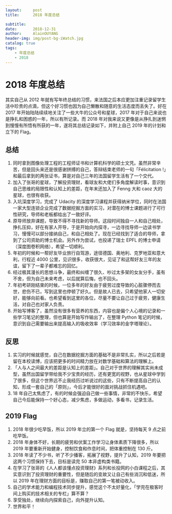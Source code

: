 ```yaml
---
layout:     post
title:      2018 年度总结

subtitle:
date:       2018-12-31
author:     AlainOUYANG
header-img: img/post-bg-iWatch.jpg
catalog: true
tags:
    - 年度总结
    - 2018
---
```


# 2018 年度总结

其实自己从 2012 年就有写年终总结的习惯，来法国之后本应更加注重记录留学生活中珍贵的点滴，但这个好习惯也因为自己懒散和随意的生活态度而丢失了。好在 2017 年开始陆陆续续地关注了一些大牛的公众号和星球，2017 年对于自己来说也是挣扎和困惑的一年，所以有所记录。而 2018 年对我来说又更像是从挣扎到迷惘到慢慢有所悟有所获的一年，遂将其总结记录如下，并附上自己 2019 年的计划和立下的 Flag。

## 总结

1. 同时拿到图像处理工程的工程师证书和计算机科学的硕士文凭。虽然非常辛苦，但是回头来还是很感谢拼搏的自己，答辩结束老师的一句「Félicitation !」和最后拿到的两张证书，算是对自己三年的法国留学生活有了一个交代。
2. 加入了张哥的星球，了解投资理财，看球友和大佬们多角度解读时事，意识到自己思维的局限性和认知上的差距，在年末还加入了 Fenng 大和 caoz 大的星球，也很有收获。
3. 入坑深度学习，完成了 Udacity 的深度学习课程并获得纳米学位，同时在法国一家大型连锁企业完成了数据挖掘方面的实习，对潜在的博士课题进行了可行性研究，导师和老板都给出了一致好评。
4. 原导师放弃课题，导致不得不寻找新的导师。这段时间独自一人和自己相处，挣扎压抑，好在有家人开导，于是开始向内探寻，一边寻找导师一边读书学习，慢慢可以部分接纳自己，和自己相处了。现在已经找到了适合的导师，拿到了公司资助的博士机会。另外作为尝试，也投递了瑞士 EPFL 的博士申请（深度图卷积网络），希望一切顺利。
5. 年初的时候和一帮好友毕业旅行自驾游，途径德国、奥地利、克罗地亚和意大利，行程近 4000 公里，见识很多，收获很大，见证了和这帮好友三年的友谊，留下了一辈子都难忘的回忆。
6. 经过极其漫长的思想斗争，最终和纠缠了很久、吵过太多架的女友分手，虽有不舍，但为自己未来考虑，以后就算后悔，也不回头。
7. 年初考研刚结束的时候，一位多年的好友由于疲劳过度导致的心脏骤停而去世，悲伤不已，写到这里也停顿了好久。但是故人已去，只希望他家人一切安好，能够向前看。也希望看到这里的各位，尽量不要让自己过于疲劳，健康生活，对自己也对家人负责。
8. 开始写博客了，虽然没有很多有营养的东西，内容也是偏个人心境的记录和一些学习笔记的整理，但也算是开始写作输出了，在整理 Python 笔记的时候，意识到自己需要输出来提高输入的吸收效率（学习效率的金字塔理论）。

## 反思

1. 实习的时候就感觉，自己在数据挖掘方面的基础不是非常扎实，所以之后若是留在本校读博，应该把更多的时间精力放在对数学基础和算法的理解上。
2. 「人与人之间最大的差距是认知上的差距」。自己对于世界的理解其实尚未成型，虽然出国留学带给我不少宝贵的经历，还有更宽的视野，也从星球中学到了很多，但这个世界远不止我经历过听说过的这些，只有不断提高自己的认知，形成一套自己的「原则」，今后才能很好的面对挑战抓住机遇吧。
3. 18 年自己太焦虑了，有的时候会强迫自己做一些事情，非常的不快乐，希望自己今后能保持一个好心态，减少焦虑，多做运动，多看书，记录生活。

## 2019 Flag

1. 2018 年很少吃早饭，所以 2019 年立的第一个 Flag 就是，坚持每天 9 点之前吃早饭。
2. 2018 年身体不好，长期的疲劳和伏案工作学习让身体素质下降很多，所以 2019 年要重新开始健身，控制饮食和作息时间，把体重控制在 130 斤。
3. 2018 年读了不少书，听了不少播客，拓展了视野，提升了认知，2019 年要把这两个习惯保持下去，目标是读完 50 本非虚构类书籍。
4. 在学习了张哥的《人人都该懂点投资理财》系列和长投网的小白课程之后，其实意识到了投资理财的重要性，但是随后的变故又让自己有些消沉和低迷，所以 2019 年在理财方面的目标是，赚取自己的第一笔被动收入。
5. 自己的学术能力和编程技术同步提升，感觉这个不太好量化，「学完在极客时间上购买的技术相关的专栏」算不算？
6. 享受独处，继续向内探索自己，向外提升认知。
7. 世界和平！
